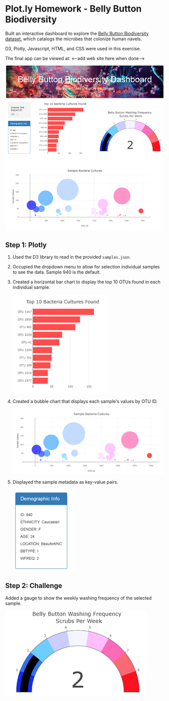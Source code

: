 # Plot.ly Homework - Belly Button Biodiversity

Built an interactive dashboard to explore the [Belly Button Biodiversity dataset](http://robdunnlab.com/projects/belly-button-biodiversity/), which catalogs the microbes that colonize human navels.

D3, Plotly, Javascript, HTML, and CSS were used in this exercise.

The final app can be viewed at: <--add web site here when done-->

  ![Dashboard](Images/dashboard.png)



## Step 1: Plotly

1. Used the D3 library to read in the provided `samples.json`.

2. Occupied the dropdown menu to allow for selection individual samples to see the data. Sample 940 is the default.

3. Created a horizontal bar chart to display the top 10 OTUs found in each individual sample.


    ![Bar Chart](Images/bar.png)

4. Created a bubble chart that displays each sample's values by OTU ID.

    ![Bubble Chart](Images/bubble.png)

5. Displayed the sample metadata as key-value pairs.

    ![Meta Data](Images/meta.png)



## Step 2:  Challenge  

Added a gauge to show the weekly washing frequency of the selected sample.

  ![Gauge](Images/gauge.png)


